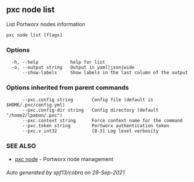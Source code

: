 ## pxc node list

List Portworx nodes information

```
pxc node list [flags]
```

### Options

```
  -h, --help            help for list
  -o, --output string   Output in yaml|json|wide
      --show-labels     Show labels in the last column of the output
```

### Options inherited from parent commands

```
      --pxc.config string       Config file (default is $HOME/.pxc/config.yml)
      --pxc.config-dir string   Config directory (default "/home2/lpabon/.pxc")
      --pxc.context string      Force context name for the command
      --pxc.token string        Portworx authentication token
      --pxc.v int32             [0-3] Log level verbosity
```

### SEE ALSO

* [pxc node](pxc_node.md)	 - Portworx node management

###### Auto generated by spf13/cobra on 29-Sep-2021
